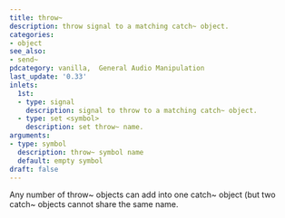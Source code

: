 ```yaml
---
title: throw~
description: throw signal to a matching catch~ object.
categories:
- object
see_also:
- send~
pdcategory: vanilla,  General Audio Manipulation
last_update: '0.33'
inlets:
  1st:
  - type: signal
    description: signal to throw to a matching catch~ object.
  - type: set <symbol>
    description: set throw~ name.
arguments:
- type: symbol
  description: throw~ symbol name 
  default: empty symbol
draft: false
---
```

Any number of throw~ objects can add into one catch~ object (but two catch~ objects cannot share the same name.
